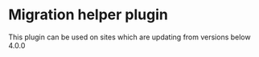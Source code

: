 # Migration helper plugin

This plugin can be used on sites which are updating from versions below 4.0.0
